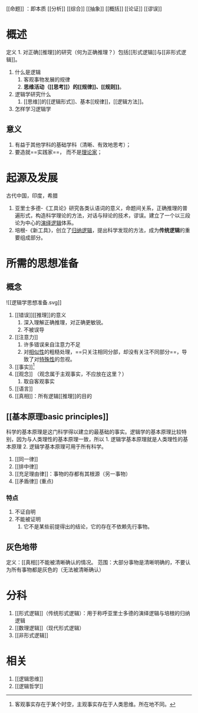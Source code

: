 [[命题]] ：即本质
[[分析]] 
[[综合]] 
[[抽象]] 
[[概括]] 
[[论证]] 
[[谬误]] 
# 概述
定义
	1. 对正确[[推理]]的研究（何为正确推理？）包括[[形式逻辑]]与[[非形式逻辑]]。
1. 什么是逻辑
	1. 客观事物发展的规律
	2. **思维活动（[[思考]]）的[[规律]]、[[规则]]**。
2. 逻辑学研究什么
	1. [[思维]]的[[逻辑形式]]、基本[[规律]]，[[逻辑方法]]。
3. 怎样学习逻辑学
## 意义
1. 有益于其他学科的基础学科（清晰、有效地思考）；
2. 要造就==实践家==， 而不是<u>理论家</u>；
# 起源及发展
古代中国，印度，希腊

1. 亚里士多德-《工具论》研究各类认语词的意义，命题间关系，正确推理的普遍形式，构造科学理论的方法，对话与辩论的技术，谬误。建立了一个以三段论为中心的<u>演绎逻辑</u>体系。
2. 培根-《新工具》，创立了<u>归纳逻辑</u>，提出科学发现的方法，成为**传统逻辑**的重要组成部分。


# 所需的思想准备
## 概念
![[逻辑学思想准备.svg]]
1. [[错误]][[推理]]的意义
	1. 深入理解正确推理，对正确更敏锐。
	2. 不被误导
2. [[注意力]] 
	1. 许多错误来自注意力不足
	2. 对<u>相似性</u>的粗糙处理，==只关注相同分部，却没有关注不同部分==，导致了对<u>特殊性</u>的忽视。
3. [[事实]][^1]
4. [[观念]] （观念属于主观事实，不应放在这里？）
	1. 取自客观事实
5. [[语言]] 
6. [[真相]]：所有逻辑[[推理]]的目的
## [[基本原理basic principles]] 
科学的基本原理是这门科学得以建立的最基础的事实。逻辑学的基本原理比较特别，因为与人类理性的基本原理一致，所以
	1. 逻辑学基本原理就是人类理性的基本原理
	2. 逻辑学基本原理可用于所有科学。
1. [[同一律]] 
2. [[排中律]] 
3. [[充足理由律]]：事物的存都有其根源（另一事物）
4. [[矛盾律]] (重点)
### 特点
1. 不证自明
2. 不能被证明
	1. 它不是某些前提得出的结论，它的存在不依赖先行事物。
## 灰色地带
定义：[[真相]]不能被清晰确认的情况。
范围：大部分事物是清晰明确的，不要认为所有事物都是灰色的（无法被清晰确认）

# 分科
1. [[形式逻辑]]（传统形式逻辑）：用于称呼亚里士多德的演绎逻辑与培根的归纳逻辑
2. [[数理逻辑]]（现代形式逻辑）
3. [[非形式逻辑]] 
# 相关
1. [[逻辑思维]] 
2. [[逻辑哲学]] 


[^1]: 客观事实存在于某个时空，主观事实存在于人类思维。所在地不同。